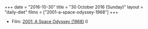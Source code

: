 +++
date = "2016-10-30"
title = "30 October 2016 (Sunday)"
layout = "daily-diet"
films = ["2001-a-space-odyssey-1968"]
+++

<ul>
<li class="entry films">Film: <a href="/films/2001-a-space-odyssey-1968">2001: A Space Odyssey (1968)</a> 0</li>
</ul>